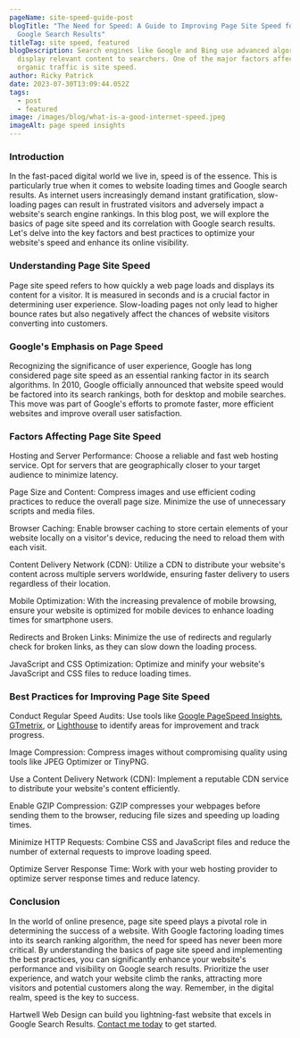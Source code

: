 ```yaml
---
pageName: site-speed-guide-post
blogTitle: "The Need for Speed: A Guide to Improving Page Site Speed for Better
  Google Search Results"
titleTag: site speed, featured
blogDescription: Search engines like Google and Bing use advanced algorithms to
  display relevant content to searchers. One of the major factors affecting
  organic traffic is site speed.
author: Ricky Patrick
date: 2023-07-30T13:09:44.052Z
tags:
  - post
  - featured
image: /images/blog/what-is-a-good-internet-speed.jpeg
imageAlt: page speed insights
---
```

### **Introduction**

In the fast-paced digital world we live in, speed is of the essence. This is particularly true when it comes to website loading times and Google search results. As internet users increasingly demand instant gratification, slow-loading pages can result in frustrated visitors and adversely impact a website's search engine rankings. In this blog post, we will explore the basics of page site speed and its correlation with Google search results. Let's delve into the key factors and best practices to optimize your website's speed and enhance its online visibility.

### Understanding Page Site Speed

Page site speed refers to how quickly a web page loads and displays its content for a visitor. It is measured in seconds and is a crucial factor in determining user experience. Slow-loading pages not only lead to higher bounce rates but also negatively affect the chances of website visitors converting into customers.

### Google's Emphasis on Page Speed

Recognizing the significance of user experience, Google has long considered page site speed as an essential ranking factor in its search algorithms. In 2010, Google officially announced that website speed would be factored into its search rankings, both for desktop and mobile searches. This move was part of Google's efforts to promote faster, more efficient websites and improve overall user satisfaction.

### Factors Affecting Page Site Speed

Hosting and Server Performance: Choose a reliable and fast web hosting service. Opt for servers that are geographically closer to your target audience to minimize latency.

Page Size and Content: Compress images and use efficient coding practices to reduce the overall page size. Minimize the use of unnecessary scripts and media files.

Browser Caching: Enable browser caching to store certain elements of your website locally on a visitor's device, reducing the need to reload them with each visit.

Content Delivery Network (CDN): Utilize a CDN to distribute your website's content across multiple servers worldwide, ensuring faster delivery to users regardless of their location.

Mobile Optimization: With the increasing prevalence of mobile browsing, ensure your website is optimized for mobile devices to enhance loading times for smartphone users.

Redirects and Broken Links: Minimize the use of redirects and regularly check for broken links, as they can slow down the loading process.

JavaScript and CSS Optimization: Optimize and minify your website's JavaScript and CSS files to reduce loading times.

### Best Practices for Improving Page Site Speed

Conduct Regular Speed Audits: Use tools like [Google PageSpeed Insights](https://pagespeed.web.dev/), [GTmetrix](https://gtmetrix.com/), or [Lighthouse](https://chrome.google.com/webstore/detail/lighthouse/blipmdconlkpinefehnmjammfjpmpbjk) to identify areas for improvement and track progress.

Image Compression: Compress images without compromising quality using tools like JPEG Optimizer or TinyPNG.

Use a Content Delivery Network (CDN): Implement a reputable CDN service to distribute your website's content efficiently.

Enable GZIP Compression: GZIP compresses your webpages before sending them to the browser, reducing file sizes and speeding up loading times.

Minimize HTTP Requests: Combine CSS and JavaScript files and reduce the number of external requests to improve loading speed.

Optimize Server Response Time: Work with your web hosting provider to optimize server response times and reduce latency.

### Conclusion

In the world of online presence, page site speed plays a pivotal role in determining the success of a website. With Google factoring loading times into its search ranking algorithm, the need for speed has never been more critical. By understanding the basics of page site speed and implementing the best practices, you can significantly enhance your website's performance and visibility on Google search results. Prioritize the user experience, and watch your website climb the ranks, attracting more visitors and potential customers along the way. Remember, in the digital realm, speed is the key to success.

H﻿artwell Web Design can build you lightning-fast website that excels in Google Search Results. [Contact me today](https://www.hartwellwebdesign.com/contact/) to get started.